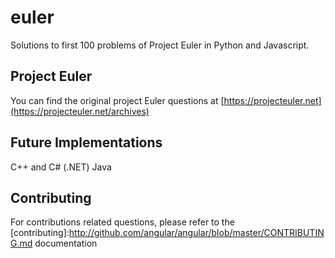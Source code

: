 # euler
Solutions to first 100 problems of Project Euler in Python and Javascript. 

## Project Euler
You can find the original project Euler questions at [https://projecteuler.net](https://projecteuler.net/archives)

## Future Implementations
C++ and C# (.NET)
Java

## Contributing
For contributions related questions, please refer to the [contributing]:http://github.com/angular/angular/blob/master/CONTRIBUTING.md  documentation
